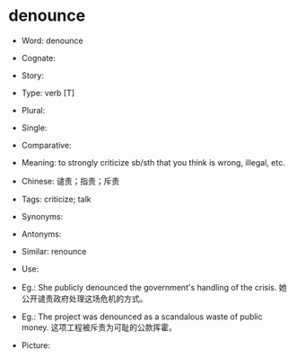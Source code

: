 # denounce

- Word: denounce
- Cognate: 
- Story: 

- Type: verb [T]
- Plural: 
- Single: 
- Comparative: 
- Meaning: to strongly criticize sb/sth that you think is wrong, illegal, etc.
- Chinese: 谴责；指责；斥责
- Tags: criticize; talk
- Synonyms: 
- Antonyms: 
- Similar: renounce
- Use: 
- Eg.: She publicly denounced the government's handling of the crisis. 她公开谴责政府处理这场危机的方式。
- Eg.: The project was denounced as a scandalous waste of public money. 这项工程被斥责为可耻的公款挥霍。
- Picture: 

